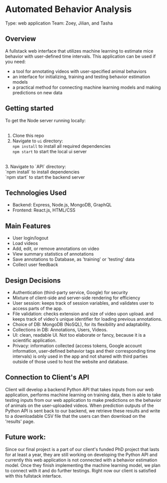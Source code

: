 # Automated Behavior Analysis 

Type: web application
Team: Zoey, Jilian, and Tasha

## Overview
A fullstack web interface that utilizes machine learning to estimate mice behavior with user-defined time intervals. This application can be used if you need:
- a tool for annotating videos with user-specified animal behaviors
- an interface for initializing, training and testing behavior estimation models
- a practical method for connecting machine learning models and making predictions on new data

## Getting started
To get the Node server running locally:<br/>
<br/>
1. Clone this repo<br/>
2. Navigate to `ui` directory:<br/>
`npm install` to install all required dependencies<br/>
`npm start` to start the local ui server<br/>
<br/>
3. Navigate to `API` directory:<br/>
`npm install` to install dependencies<br/>
`npm start` to start the backend server <br/>

## Technologies Used
- Backend: Express, Node.js, MongoDB, GraphQL
- Frontend: React.js, HTML/CSS


## Main Features
- User login/logout
- Load videos
- Add, edit, or remove annotations on video
- View summary statistics of annotations
- Save annotations to Database, as 'training' or 'testing' data
- Collect user feedback

## Design Decisions
- Authentication (third-party service, Google) for security
- Mixture of client-side and server-side rendering for efficiency
- User session: keeps track of session variables, and validates user to access parts of the app.
- File validation: checks extension and size of video upon upload. and keeps track of video's unique identifier for loading previous annotations.
- Choice of DB: MongoDB (NoSQL), for its flexibility and adaptability.
- Collections in DB: Annotations, Users, Videos. 
- UI: clean, readable UI. Not too elaborate or fancy, because it is a scientific application.
- Privacy: information collected (access tokens, Google account information, user-defined behavior tags and their corresponding time intervals) is only used in the app and not shared with third parties outside of those used to host the website and database.

## Connection to Client's API
Client will develop a backend Python API that takes inputs from our web application, performs machine learning on training data, then is able to take testing inputs from our web application to make predictions on the behavior of animals on the user-uploaded videos. When prediction outputs of the Python API is sent back to our backend, we retrieve these results and write to a downloadable CSV file that the users can then download on the 'results' page. 

## Future work:
Since our final project is a part of our client's funded PhD project that lasts for at least a year, they are still working on developing the Python API and currently this web application is not connected with a behavior estimation model. Once they finish implementing the machine learning model, we plan to connect with it and do further testings. Right now our client is satisfied with this fullstack interface.
